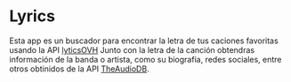 # Lyrics

Esta app es un buscador para encontrar la letra de tus caciones favoritas usando la API [lyticsOVH](https://lyricsovh.docs.apiary.io)
Junto con la letra de la canción obtendras información de la banda o artista, como su biografia, redes sociales, entre otros obtinidos de la API [TheAudioDB](https://www.theaudiodb.com/api_guide.php).